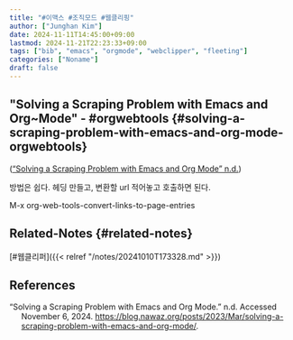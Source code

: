 ```yaml
---
title: "#이맥스 #조직모드 #웹클리핑"
author: ["Junghan Kim"]
date: 2024-11-11T14:45:00+09:00
lastmod: 2024-11-21T22:23:33+09:00
tags: ["bib", "emacs", "orgmode", "webclipper", "fleeting"]
categories: ["Noname"]
draft: false
---
```


<!--more-->


## "Solving a Scraping Problem with Emacs and Org~Mode" - #orgwebtools {#solving-a-scraping-problem-with-emacs-and-org-mode-orgwebtools}

(<a href="#citeproc_bib_item_1">“Solving a Scraping Problem with Emacs and Org Mode” n.d.</a>)

방법은 쉽다. 헤딩 만들고, 변환할 url 적어놓고 호출하면 된다.

M-x org-web-tools-convert-links-to-page-entries


## Related-Notes {#related-notes}

[#웹클리퍼]({{< relref "/notes/20241010T173328.md" >}})

## References

<style>.csl-entry{text-indent: -1.5em; margin-left: 1.5em;}</style><div class="csl-bib-body">
  <div class="csl-entry"><a id="citeproc_bib_item_1"></a>“Solving a Scraping Problem with Emacs and Org Mode.” n.d. Accessed November 6, 2024. <a href="https://blog.nawaz.org/posts/2023/Mar/solving-a-scraping-problem-with-emacs-and-org-mode/">https://blog.nawaz.org/posts/2023/Mar/solving-a-scraping-problem-with-emacs-and-org-mode/</a>.</div>
</div>
